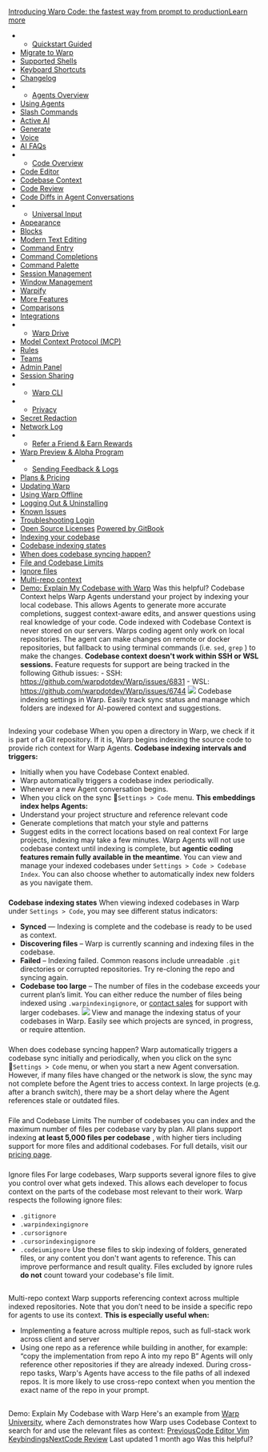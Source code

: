 [Introducing Warp Code: the fastest way from prompt to productionLearn more ](https://www.warp.dev/blog/introducing-warp-code-prompt-to-prod)
 * * [Quickstart Guided](/)
 * [Migrate to Warp](/getting-started/migrate-to-warp)
 * [Supported Shells](/getting-started/supported-shells)
 * [Keyboard Shortcuts](/getting-started/keyboard-shortcuts)
 * [Changelog](/getting-started/changelog)
 * * [Agents Overview](/agents/agents-overview)
 * [Using Agents](/agents/using-agents)
 * [Slash Commands](/agents/slash-commands)
 * [Active AI](/agents/active-ai)
 * [Generate](/agents/generate)
 * [Voice](/agents/voice)
 * [AI FAQs](/agents/ai-faqs)
 * * [Code Overview](/code/code-overview)
 * [Code Editor](/code/code-editor)
 * [Codebase Context](/code/codebase-context)
 * [Code Review](/code/code-review)
 * [Code Diffs in Agent Conversations](/code/reviewing-code)
 * * [Universal Input](/terminal/universal-input)
 * [Appearance](/terminal/appearance)
 * [Blocks](/terminal/blocks)
 * [Modern Text Editing](/terminal/editor)
 * [Command Entry](/terminal/entry)
 * [Command Completions](/terminal/command-completions)
 * [Command Palette](/terminal/command-palette)
 * [Session Management](/terminal/sessions)
 * [Window Management](/terminal/windows)
 * [Warpify](/terminal/warpify)
 * [More Features](/terminal/more-features)
 * [Comparisons](/terminal/comparisons)
 * [Integrations](/terminal/integrations-and-plugins)
 * * [Warp Drive](/knowledge-and-collaboration/warp-drive)
 * [Model Context Protocol (MCP)](/knowledge-and-collaboration/mcp)
 * [Rules](/knowledge-and-collaboration/rules)
 * [Teams](/knowledge-and-collaboration/teams)
 * [Admin Panel](/knowledge-and-collaboration/admin-panel)
 * [Session Sharing](/knowledge-and-collaboration/session-sharing)
 * * [Warp CLI](/developers/cli)
 * * [Privacy](/privacy/privacy)
 * [Secret Redaction](/privacy/secret-redaction)
 * [Network Log](/privacy/network-log)
 * * [Refer a Friend & Earn Rewards](/community/refer-a-friend)
 * [Warp Preview & Alpha Program](/community/warp-preview-and-alpha-program)
 * * [Sending Feedback & Logs](/support-and-billing/sending-us-feedback)
 * [Plans & Pricing](/support-and-billing/plans-and-pricing)
 * [Updating Warp](/support-and-billing/updating-warp)
 * [Using Warp Offline](/support-and-billing/using-warp-offline)
 * [Logging Out & Uninstalling](/support-and-billing/uninstalling-warp)
 * [Known Issues](/support-and-billing/known-issues)
 * [Troubleshooting Login](/support-and-billing/troubleshooting-login-issues)
 * [Open Source Licenses](/support-and-billing/licenses)
[Powered by GitBook](https://www.gitbook.com/?utm_source=content&utm_medium=trademark&utm_campaign=-MbqIgTw17KQvq_DQuRr)
 * [Indexing your codebase](#indexing-your-codebase)
 * [Codebase indexing states](#codebase-indexing-states)
 * [When does codebase syncing happen?](#when-does-codebase-syncing-happen)
 * [File and Codebase Limits](#file-and-codebase-limits)
 * [Ignore files](#ignore-files)
 * [Multi-repo context](#multi-repo-context)
 * [Demo: Explain My Codebase with Warp](#demo-explain-my-codebase-with-warp)
Was this helpful?
Codebase Context helps Warp Agents understand your project by indexing your local codebase. This allows Agents to generate more accurate completions, suggest context-aware edits, and answer questions using real knowledge of your code.
Code indexed with Codebase Context is never stored on our servers. Warps coding agent only work on local repositories. The agent can make changes on remote or docker repositories, but fallback to using terminal commands (i.e. `sed`, `grep` ) to make the changes.
**Codebase context doesn't work within SSH or WSL sessions.** Feature requests for support are being tracked in the following Github issues: - SSH: <https://github.com/warpdotdev/Warp/issues/6831> - WSL: <https://github.com/warpdotdev/Warp/issues/6744>
![](https://docs.warp.dev/~gitbook/image?url=https%3A%2F%2F2297236823-files.gitbook.io%2F%7E%2Ffiles%2Fv0%2Fb%2Fgitbook-x-prod.appspot.com%2Fo%2Fspaces%252F-MbqIgTw17KQvq_DQuRr%252Fuploads%252FzAaNur9t5FcFwCJZNK7d%252Fimage%2520%289%29.png%3Falt%3Dmedia%26token%3D7f2c77a0-ff23-40ed-82fa-587dd2f08a69&width=768&dpr=4&quality=100&sign=5fbe7cbf&sv=2)
Codebase indexing settings in Warp. Easily track sync status and manage which folders are indexed for AI-powered context and suggestions.
## 
[](#indexing-your-codebase)
Indexing your codebase
When you open a directory in Warp, we check if it is part of a Git repository. If it is, Warp begins indexing the source code to provide rich context for Warp Agents. 
**Codebase indexing intervals and triggers:**
 * Initially when you have Codebase Context enabled.
 * Warp automatically triggers a codebase index periodically.
 * Whenever a new Agent conversation begins.
 * When you click on the sync 🔄`Settings > Code` menu.
**This embeddings index helps Agents:**
 * Understand your project structure and reference relevant code
 * Generate completions that match your style and patterns
 * Suggest edits in the correct locations based on real context
For large projects, indexing may take a few minutes. Warp Agents will not use codebase context until indexing is complete, but **agentic coding features remain fully available in the meantime**.
You can view and manage your indexed codebases under `Settings > Code > Codebase Index`. You can also choose whether to automatically index new folders as you navigate them.
### 
[](#codebase-indexing-states)
**Codebase indexing states**
When viewing indexed codebases in Warp under `Settings > Code`, you may see different status indicators:
 * **Synced** — Indexing is complete and the codebase is ready to be used as context.
 * **Discovering files** – Warp is currently scanning and indexing files in the codebase.
 * **Failed** – Indexing failed. Common reasons include unreadable `.git` directories or corrupted repositories. Try re-cloning the repo and syncing again.
 * **Codebase too large** – The number of files in the codebase exceeds your current plan’s limit. You can either reduce the number of files being indexed using `.warpindexingignore`, or [contact sales](https://warp.dev/contact-sales) for support with larger codebases.
![](https://docs.warp.dev/~gitbook/image?url=https%3A%2F%2F2297236823-files.gitbook.io%2F%7E%2Ffiles%2Fv0%2Fb%2Fgitbook-x-prod.appspot.com%2Fo%2Fspaces%252F-MbqIgTw17KQvq_DQuRr%252Fuploads%252FK1bKZnhG3DCbCUlATjaN%252Fimage.png%3Falt%3Dmedia%26token%3D67195f1b-83f9-4dc5-b65f-bd609751e2ca&width=768&dpr=4&quality=100&sign=d0008bdb&sv=2)
View and manage the indexing status of your codebases in Warp. Easily see which projects are synced, in progress, or require attention.
### 
[](#when-does-codebase-syncing-happen)
When does codebase syncing happen?
Warp automatically triggers a codebase sync initially and periodically, when you click on the sync 🔄`Settings > Code` menu, or when you start a new Agent conversation. However, if many files have changed or the network is slow, the sync may not complete before the Agent tries to access context.
In large projects (e.g. after a branch switch), there may be a short delay where the Agent references stale or outdated files.
### 
[](#file-and-codebase-limits)
File and Codebase Limits
The number of codebases you can index and the maximum number of files per codebase vary by plan. All plans support indexing **at least 5,000 files per codebase** , with higher tiers including support for more files and additional codebases.
For full details, visit our [pricing page](https://www.warp.dev/pricing).
### 
[](#ignore-files)
Ignore files
For large codebases, Warp supports several ignore files to give you control over what gets indexed. This allows each developer to focus context on the parts of the codebase most relevant to their work.
Warp respects the following ignore files:
 * `.gitignore`
 * `.warpindexingignore`
 * `.cursorignore`
 * `.cursorindexingignore`
 * `.codeiumignore`
Use these files to skip indexing of folders, generated files, or any content you don't want agents to reference. This can improve performance and result quality.
Files excluded by ignore rules **do not** count toward your codebase's file limit.
## 
[](#multi-repo-context)
Multi-repo context
Warp supports referencing context across multiple indexed repositories. Note that you don’t need to be inside a specific repo for agents to use its context. 
**This is especially useful when:**
 * Implementing a feature across multiple repos, such as full-stack work across client and server
 * Using one repo as a reference while building in another, for example: “copy the implementation from repo A into my repo B”
Agents will only reference other repositories if they are already indexed. During cross-repo tasks, Warp's Agents have access to the file paths of all indexed repos. It is more likely to use cross-repo context when you mention the exact name of the repo in your prompt.
## 
[](#demo-explain-my-codebase-with-warp)
Demo: Explain My Codebase with Warp
Here's an example from [Warp University](https://www.warp.dev/university), where Zach demonstrates how Warp uses Codebase Context to search for and use the relevant files as context:
[PreviousCode Editor Vim Keybindings](/code/code-editor/code-editor-vim-keybindings)[NextCode Review](/code/code-review)
Last updated 1 month ago
Was this helpful?